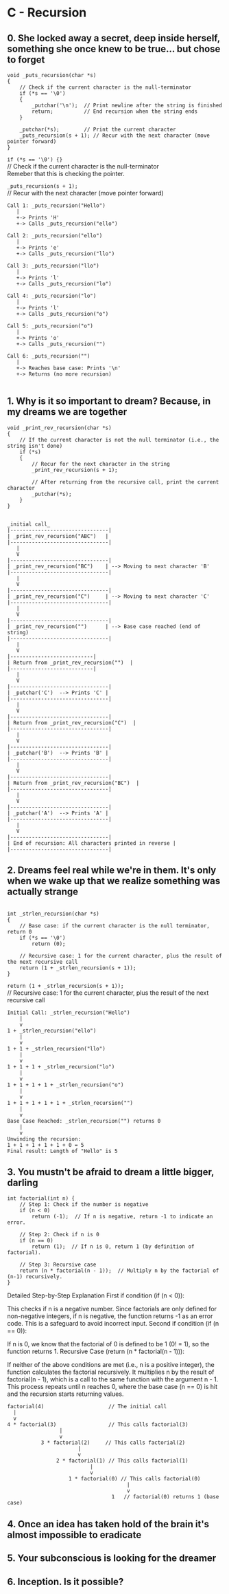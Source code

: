 # C - Recursion

## 0. She locked away a secret, deep inside herself, something she once knew to be true... but chose to forget

```
void _puts_recursion(char *s)
{
    // Check if the current character is the null-terminator
    if (*s == '\0')  
    {
        _putchar('\n');  // Print newline after the string is finished
        return;          // End recursion when the string ends
    }

    _putchar(*s);        // Print the current character
    _puts_recursion(s + 1); // Recur with the next character (move pointer forward)
}

```

`if (*s == '\0') {}`\
// Check if the current character is the null-terminator\
Remeber that this is checking the pointer.

`_puts_recursion(s + 1);`\
// Recur with the next character (move pointer forward)

```
Call 1: _puts_recursion("Hello")
   |
   +-> Prints 'H'
   +-> Calls _puts_recursion("ello")

Call 2: _puts_recursion("ello")
   |
   +-> Prints 'e'
   +-> Calls _puts_recursion("llo")

Call 3: _puts_recursion("llo")
   |
   +-> Prints 'l'
   +-> Calls _puts_recursion("lo")

Call 4: _puts_recursion("lo")
   |
   +-> Prints 'l'
   +-> Calls _puts_recursion("o")

Call 5: _puts_recursion("o")
   |
   +-> Prints 'o'
   +-> Calls _puts_recursion("")

Call 6: _puts_recursion("")
   |
   +-> Reaches base case: Prints '\n'
   +-> Returns (no more recursion)


```

## 1. Why is it so important to dream? Because, in my dreams we are together

```
void _print_rev_recursion(char *s)
{
    // If the current character is not the null terminator (i.e., the string isn't done)
    if (*s)
    {
        // Recur for the next character in the string
        _print_rev_recursion(s + 1);

        // After returning from the recursive call, print the current character
        _putchar(*s);
    }
}


```



```
_initial call_
|--------------------------------|
| _print_rev_recursion("ABC")   |
|--------------------------------|
   |
   V
|--------------------------------|
| _print_rev_recursion("BC")    | --> Moving to next character 'B'
|--------------------------------|
   |
   V
|--------------------------------|
| _print_rev_recursion("C")     | --> Moving to next character 'C'
|--------------------------------|
   |
   V
|--------------------------------|
| _print_rev_recursion("")      | --> Base case reached (end of string)
|--------------------------------|
   |
   V
|---------------------------|
| Return from _print_rev_recursion("")  |
|---------------------------|
   |
   V
|--------------------------------|
| _putchar('C')  --> Prints 'C' |
|--------------------------------|
   |
   V
|--------------------------------|
| Return from _print_rev_recursion("C")  |
|--------------------------------|
   |
   V
|--------------------------------|
| _putchar('B')  --> Prints 'B' |
|--------------------------------|
   |
   V
|--------------------------------|
| Return from _print_rev_recursion("BC")  |
|--------------------------------|
   |
   V
|--------------------------------|
| _putchar('A')  --> Prints 'A' |
|--------------------------------|
   |
   V
|--------------------------------|
| End of recursion: All characters printed in reverse |
|--------------------------------|

```


## 2. Dreams feel real while we're in them. It's only when we wake up that we realize something was actually strange

```

int _strlen_recursion(char *s)
{
    // Base case: if the current character is the null terminator, return 0
    if (*s == '\0')
        return (0);

    // Recursive case: 1 for the current character, plus the result of the next recursive call
    return (1 + _strlen_recursion(s + 1));
}

```

`return (1 + _strlen_recursion(s + 1));`\
// Recursive case: 1 for the current character, plus the result of the next recursive call


```
Initial Call: _strlen_recursion("Hello")
    |
    v
1 + _strlen_recursion("ello")
    |
    v
1 + 1 + _strlen_recursion("llo")
    |
    v
1 + 1 + 1 + _strlen_recursion("lo")
    |
    v
1 + 1 + 1 + 1 + _strlen_recursion("o")
    |
    v
1 + 1 + 1 + 1 + 1 + _strlen_recursion("")
    |
    v
Base Case Reached: _strlen_recursion("") returns 0
    |
    v
Unwinding the recursion:
1 + 1 + 1 + 1 + 1 + 0 = 5
Final result: Length of "Hello" is 5

```


## 3. You mustn't be afraid to dream a little bigger, darling

```
int factorial(int n) {
    // Step 1: Check if the number is negative
    if (n < 0) 
        return (-1);  // If n is negative, return -1 to indicate an error.

    // Step 2: Check if n is 0
    if (n == 0) 
        return (1);  // If n is 0, return 1 (by definition of factorial).

    // Step 3: Recursive case
    return (n * factorial(n - 1));  // Multiply n by the factorial of (n-1) recursively.
}

```

Detailed Step-by-Step Explanation
First if condition (if (n < 0)):

This checks if n is a negative number.
Since factorials are only defined for non-negative integers, if n is negative, the function returns -1 as an error code. This is a safeguard to avoid incorrect input.
Second if condition (if (n == 0)):

If n is 0, we know that the factorial of 0 is defined to be 1 (0! = 1), so the function returns 1.
Recursive Case (return (n * factorial(n - 1))):

If neither of the above conditions are met (i.e., n is a positive integer), the function calculates the factorial recursively.
It multiplies n by the result of factorial(n - 1), which is a call to the same function with the argument n - 1.
This process repeats until n reaches 0, where the base case (n == 0) is hit and the recursion starts returning values.

```
factorial(4)                     // The initial call
  |
  v
4 * factorial(3)                 // This calls factorial(3)
                 |
                 v
           3 * factorial(2)     // This calls factorial(2)
                       |
                       v
                2 * factorial(1) // This calls factorial(1)
                           |
                           v
                    1 * factorial(0) // This calls factorial(0)
                                       |
                                       v
                                  1   // factorial(0) returns 1 (base case)

```

## 4. Once an idea has taken hold of the brain it's almost impossible to eradicate





## 5. Your subconscious is looking for the dreamer




## 6. Inception. Is it possible?





